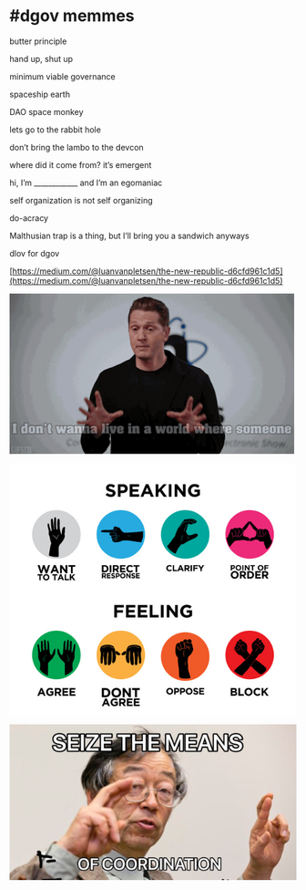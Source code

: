 # \#dgov memmes

butter principle

hand up, shut up

minimum viable governance

spaceship earth

DAO space monkey

lets go to the rabbit hole

don’t bring the lambo to the devcon

where did it come from? it’s emergent

hi, I’m \_\_\_\_\_\_\_\_\_\_\_\_ and I’m an egomaniac

self organization is not self organizing

do-acracy

Malthusian trap is a thing, but I’ll bring you a sandwich anyways

dlov for dgov

[https://medium.com/@luanvanpletsen/the-new-republic-d6cfd961c1d5](https://medium.com/@luanvanpletsen/the-new-republic-d6cfd961c1d5)

![](../.gitbook/assets/giphy-3.gif)

![](../.gitbook/assets/image%20%282%29.png)

![](../.gitbook/assets/image%20%285%29.png)

